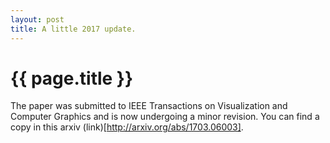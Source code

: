 ```yaml
---
layout: post
title: A little 2017 update.
---
```


# {{ page.title }}

The paper was submitted to IEEE Transactions on Visualization and Computer Graphics and is now undergoing a minor revision. You can find a copy in this arxiv (link)[http://arxiv.org/abs/1703.06003].
